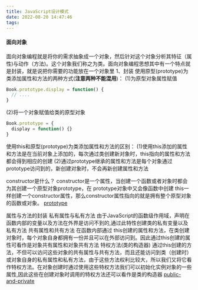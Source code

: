```yaml
---
title: JavaScript设计模式
date: 2022-08-20 14:47:46
tags:
---
```


#### 面向对象
面向对象编程就是将你的需求抽象成一个对象，然后针对这个对象分析其特征（属性)与动作（方法)。这个对象我们称之为类。面向对象编程思想其中有一个特点就是封装，就是说把你需要的功能放在一个对象里
1、封装
使用原型(prototype)为类添加属性和方法的两种方式(**注意两种不能混用**)：
(1)为原型对象属性赋值
```javascript
Book.prototype.display = function() {
  // ....
}
```
(2)将一个对象赋值给类的原型对象
```javascript
Book.prototype = {
  display = function() {}
}
```

使用this和原型(prototype)为类添加属性和方法的区别：
(1)使用this添加的属性和方法是在当前对象上添加的，每次通过类创建新对象时，this指向的属性和方法都会得到相应的创建
(2)通过prototype继承的属性和方法是每个对象通过prototype访问到的，新创建对象时，不会再新创建属性和方法

constructor是什么？
constructor是一个属性，当创建一个函数或者对象时都会为其创建一个原型对象prototype，在 prototype对象中又会像函数中创建 this一样创建一个constructor属性，那么constructor属性指向的就是拥有整个原型对象的函数或对象。
[prototype](prototype.png)

属性与方法的封装
私有属性与私有方法
由于JavaScript的函数级作用域，声明在函数内部的变量以及方法在外界是访问不到的,通过此特性创建类的私有变量以及私有方法
共有属性和共有方法
在函数内部通过 this创建的属性和方法，在类创建对象时，每个对象自身都拥有一份并且可以在外部访问到。因此通过this创建的属性可看作是对象共有属性和对象共有方法
特权方法(类的构造器)
通过this创建的方法，不但可以访问这些对象的共有属性与共有方法，而且还能访问到类（创建时）或对象自身的私有属性和私有方法，由于这些方法权利比较大，所以我们又将它看作特权方法。在对象创建时通过使用这些特权方法我们可以初始化实例对象的一些属性,因此这些在创建对象时调用的特权方法还可以看作是类的构造器
[public-and-private](public-and-private.png)